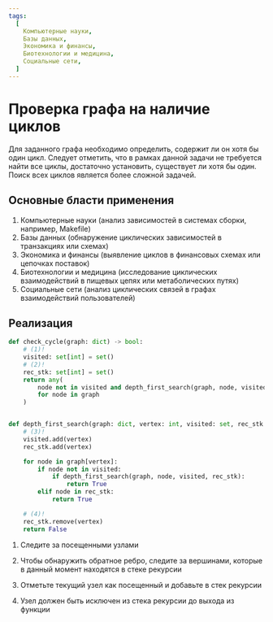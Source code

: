 ```yaml
---
tags:
  [
    Компьютерные науки,
    Базы данных,
    Экономика и финансы,
    Биотехнологии и медицина,
    Социальные сети,
  ]
---
```


# Проверка графа на наличие циклов

Для заданного графа необходимо определить, содержит ли он хотя бы один цикл. Следует отметить, что в рамках данной задачи не требуется найти все циклы, достаточно установить, существует ли хотя бы один. Поиск всех циклов является более сложной задачей.

## Основные бласти применения

1. Компьютерные науки (анализ зависимостей в системах сборки, например, Makefile)
2. Базы данных (обнаружение циклических зависимостей в транзакциях или схемах)
3. Экономика и финансы (выявление циклов в финансовых схемах или цепочках поставок)
4. Биотехнологии и медицина (исследование циклических взаимодействий в пищевых цепях или метаболических путях)
5. Социальные сети (анализ циклических связей в графах взаимодействий пользователей)

## Реализация

```python title="python"
def check_cycle(graph: dict) -> bool:
    # (1)!
    visited: set[int] = set()
    # (2)!
    rec_stk: set[int] = set()
    return any(
        node not in visited and depth_first_search(graph, node, visited, rec_stk)
        for node in graph
    )


def depth_first_search(graph: dict, vertex: int, visited: set, rec_stk: set) -> bool:
    # (3)!
    visited.add(vertex)
    rec_stk.add(vertex)

    for node in graph[vertex]:
        if node not in visited:
            if depth_first_search(graph, node, visited, rec_stk):
                return True
        elif node in rec_stk:
            return True

    # (4)!
    rec_stk.remove(vertex)
    return False
```

1.  Следите за посещенными узлами

2.  Чтобы обнаружить обратное ребро, следите за вершинами, которые в данный момент находятся в стеке рекурсии

3.  Отметьте текущий узел как посещенный и добавьте в стек рекурсии

4.  Узел должен быть исключен из стека рекурсии до выхода из функции
